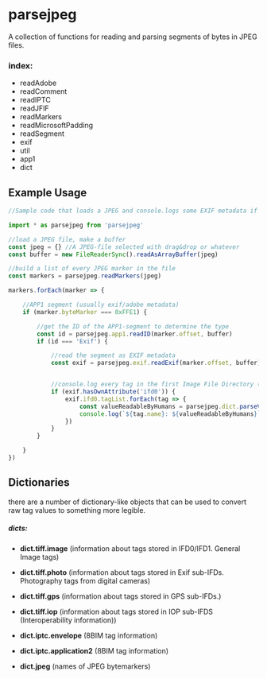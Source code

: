 parsejpeg
============
A collection of functions for reading and parsing segments of bytes in JPEG files.

### index:
- readAdobe
- readComment
- readIPTC
- readJFIF
- readMarkers
- readMicrosoftPadding
- readSegment
- exif
- util
- app1
- dict



Example Usage
------------
```Javascript
//Sample code that loads a JPEG and console.logs some EXIF metadata if the file has any.

import * as parsejpeg from 'parsejpeg'

//load a JPEG file, make a buffer
const jpeg = {} //A JPEG-file selected with drag&drop or whatever
const buffer = new FileReaderSync().readAsArrayBuffer(jpeg)

//build a list of every JPEG marker in the file
const markers = parsejpeg.readMarkers(jpeg)

markers.forEach(marker => {

	//APP1 segment (usually exif/adobe metadata)
	if (marker.byteMarker === 0xFFE1) {

		//get the ID of the APP1-segment to determine the type
		const id = parsejpeg.app1.readID(marker.offset, buffer)
		if (id === 'Exif') {

			//read the segment as EXIF metadata
			const exif = parsejpeg.exif.readExif(marker.offset, buffer)


			//console.log every tag in the first Image File Directory (IFD0)
			if (exif.hasOwnAttribute('ifd0')) {
				exif.ifd0.tagList.forEach(tag => {
					const valueReadableByHumans = parsejpeg.dict.parseValue(tag, parsejpeg.dict.tiff.image)
					console.log(`${tag.name}: ${valueReadableByHumans}`)
				})
			}
		}

	}
})

```

Dictionaries
------------
there are a number of dictionary-like objects that can be used to convert raw tag values to something more legible.

##### dicts:
- **dict.tiff.image** (information about tags stored in IFD0/IFD1. General Image tags)
- **dict.tiff.photo** (information about tags stored in Exif sub-IFDs. Photography tags from digital cameras)
- **dict.tiff.gps** (information about tags stored in GPS sub-IFDs.)
- **dict.tiff.iop** (information about tags stored in IOP sub-IFDS (Interoperability information))

- **dict.iptc.envelope** (8BIM tag information)
- **dict.iptc.application2** (8BIM tag information)

- **dict.jpeg** (names of JPEG bytemarkers)
